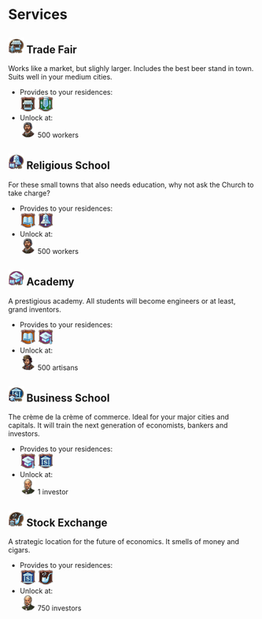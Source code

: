 # Services
<img src="../icons/icon_tradefair.png" width="32" /> **Trade Fair**
-

Works like a market, but slighly larger. Includes the best beer stand in town. Suits well in your medium cities. 
- Provides to your residences:
  <div>
    <img src="../icons/icon_market_0.png" width="32" />
    <img src="../icons/icon_pub_0.png" width="32" />
  </div>
- Unlock at:
  <div>
    <img src="../icons/icon_resident_worker_0.png" width="32" /> 500 workers
  </div>


<img src="../icons/icon_religious_school.png" width="32" /> **Religious School**
-

For these small towns that also needs education, why not ask the Church to take charge? 
- Provides to your residences:
  <div>
    <img src="../icons/icon_school_0.png" width="32" />
    <img src="../icons/icon_church_0.png" width="32" />
  </div>
- Unlock at:
  <div>
    <img src="../icons/icon_resident_worker_0.png" width="32" /> 500 workers
  </div>

<img src="../icons/icon_city_academy.png" width="32" /> **Academy**
-
A prestigious academy. All students will become engineers or at least, grand inventors.

- Provides to your residences:
  <div>
    <img src="../icons/icon_school_0.png" width="32" />
    <img src="../icons/icon_university_0.png" width="32" />
  </div>
- Unlock at:
  <div>
    <img src="../icons/icon_resident_artisan_0.png" width="32" /> 500 artisans
  </div>

<img src="../icons/icon_business_school.png" width="32" /> **Business School**
-
The crème de la crème of commerce. Ideal for your major cities and capitals. It will train the next generation of economists, bankers and investors.

- Provides to your residences:
  <div>
    <img src="../icons/icon_university_0.png" width="32" />
    <img src="../icons/icon_bank_0.png" width="32" />
  </div>
- Unlock at:
  <div>
    <img src="../icons/icon_resident_investor_0.png" width="32" /> 1 investor
  </div>

<img src="../icons/icon_stock_exchange.png" width="32" /> **Stock Exchange**
-
A strategic location for the future of economics. It smells of money and cigars.

- Provides to your residences:
  <div>
    <img src="../icons/icon_bank_0.png" width="32" />
    <img src="../icons/icon_club_house_0.png" width="32" />
  </div>
- Unlock at:
  <div>
    <img src="../icons/icon_resident_investor_0.png" width="32" /> 750 investors
  </div>
